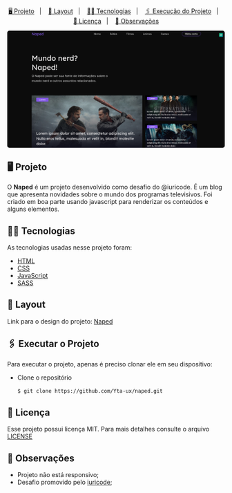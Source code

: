 <p align="center">
    <a href="#-projeto">🖥 Projeto</a>&nbsp;&nbsp;&nbsp;|&nbsp;&nbsp;&nbsp;
    <a href="#-projeto">🎨 Layout</a>&nbsp;&nbsp;&nbsp;|&nbsp;&nbsp;&nbsp;
    <a href="#-tecnologias">👨‍💻 Tecnologias</a>&nbsp;&nbsp;&nbsp;|&nbsp;&nbsp;&nbsp;
    <a href="#-executar-o-projeto">🖇 Execução do Projeto</a>&nbsp;&nbsp;&nbsp;|&nbsp;&nbsp;&nbsp;
    <a href="#-licença">📃 Licença</a>&nbsp;&nbsp;&nbsp;|&nbsp;&nbsp;&nbsp;
    <a href="#-observações">📌 Observações</a>
</p>
<div style="display: flex; flex-direction: row; justify-content: center; align-items: center; flex-wrap: wrap"  align="center">
    <img width="600" style="border-radius: 5px" height="auto" alt="Página principal do Naped" src=".github/home.png"/>
</div>


## 🖥 Projeto
O **Naped** é um projeto desenvolvido como desafio do @iuricode. É um blog que apresenta novidades sobre o mundo dos programas televisivos. Foi criado em boa parte usando javascript para renderizar os conteúdos e alguns elementos.

## 👨‍💻 Tecnologias
As tecnologias usadas nesse projeto foram:
- [HTML](https://developer.mozilla.org/en-US/docs/Web/HTML)
- [CSS](https://developer.mozilla.org/en-US/docs/Web/CSS)
- [JavaScript](https://developer.mozilla.org/en-US/docs/Web/JavaScript)
- [SASS](https://sass-lang.com/)


## 🎨 Layout
Link para o design do projeto: [Naped](https://www.figma.com/file/OFPmaR4BYJd7QeChEOzHgL/Desafios---Codel%C3%A2ndia-(Copy)?node-id=16172%3A274)


## 🖇 Executar o Projeto
Para executar o projeto, apenas é preciso clonar ele em seu dispositivo:

- Clone o repositório
    ```bash
    $ git clone https://github.com/Yta-ux/naped.git
    ```
 
##  📃 Licença
Esse projeto possui licença MIT. Para mais detalhes consulte o arquivo [LICENSE](LICENSE.md)


## 📌 Observações
- Projeto não está responsivo;
- Desafio promovido pelo [iuricode](https://github.com/iuricode);
